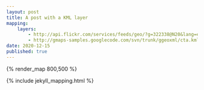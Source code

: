 ```yaml
---
layout: post
title: A post with a KML layer
mapping:
    layers:
        - http://api.flickr.com/services/feeds/geo/?g=322338@N20&lang=en-us&format=feed-georss
        - http://gmaps-samples.googlecode.com/svn/trunk/ggeoxml/cta.kml
date: 2020-12-15
published: true
---
```


{% render_map 800,500 %}

<body>
	{% include jekyll_mapping.html %}
</body>

[jekyll-docs]: https://jekyllrb.com/docs/home
[jekyll-gh]: https://github.com/jekyll/jekyll
[jekyll-talk]: https://talk.jekyllrb.com/
